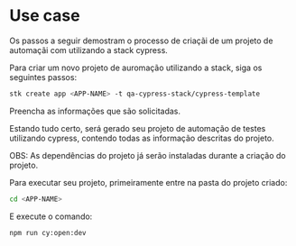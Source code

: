 # Use case

Os passos a seguir demostram o processo de criaçãi de um projeto de automaçãi com utilizando a stack cypress.

Para criar um novo projeto de auromação utilizando a stack, siga os seguintes passos: 

```bash
stk create app <APP-NAME> -t qa-cypress-stack/cypress-template
```

Preencha as informações que são solicitadas.

Estando tudo certo, será gerado seu projeto de automação de testes utilizando cypress, contendo todas as informação descritas do projeto.

OBS: As dependências do projeto já serão instaladas durante a criação do projeto.

Para executar seu projeto, primeiramente entre na pasta do projeto criado:
```bash
cd <APP-NAME>
```

E execute o comando:
```bash
npm run cy:open:dev
```
